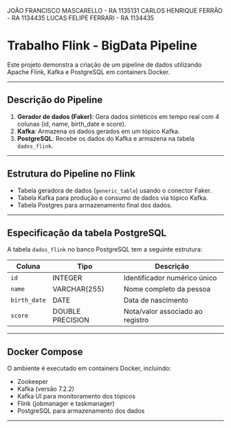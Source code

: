 JOÃO FRANCISCO MASCARELLO - RA 1135131
CARLOS HENRIQUE FERRÃO - RA 1134435
LUCAS FELIPE FERRARI - RA 1134435



# Trabalho Flink - BigData Pipeline

Este projeto demonstra a criação de um pipeline de dados utilizando Apache Flink, Kafka e PostgreSQL em containers Docker.

---

## Descrição do Pipeline

1. **Gerador de dados (Faker)**: Gera dados sintéticos em tempo real com 4 colunas (id, name, birth_date e score).
2. **Kafka**: Armazena os dados gerados em um tópico Kafka.
3. **PostgreSQL**: Recebe os dados do Kafka e armazena na tabela `dados_flink`.

---

## Estrutura do Pipeline no Flink

- Tabela geradora de dados (`generic_table`) usando o conector Faker.
- Tabela Kafka para produção e consumo de dados via tópico Kafka.
- Tabela Postgres para armazenamento final dos dados.

---

## Especificação da tabela PostgreSQL

A tabela `dados_flink` no banco PostgreSQL tem a seguinte estrutura:

| Coluna      | Tipo            | Descrição                       |
|-------------|-----------------|--------------------------------|
| `id`        | INTEGER         | Identificador numérico único   |
| `name`      | VARCHAR(255)    | Nome completo da pessoa        |
| `birth_date`| DATE            | Data de nascimento             |
| `score`     | DOUBLE PRECISION| Nota/valor associado ao registro|

---

## Docker Compose

O ambiente é executado em containers Docker, incluindo:

- Zookeeper
- Kafka (versão 7.2.2)
- Kafka UI para monitoramento dos tópicos
- Flink (jobmanager e taskmanager)
- PostgreSQL para armazenamento dos dados

---